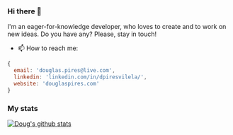 ### Hi there 👋

I'm an eager-for-knowledge developer, who loves to create and to work on new ideas. Do you have any? Please, stay in touch!

- 📫 How to reach me:
```javascript
{
  email: 'douglas.pires@live.com',
  linkedin: 'linkedin.com/in/dpiresvilela/',
  website: 'douglaspires.com'
}
```

### My stats

[![Doug's github stats](https://github-readme-stats.vercel.app/api?username=douglas-pires&show_icons=true&theme=radical&count_private=true)](https://github.com/douglas-pires)

